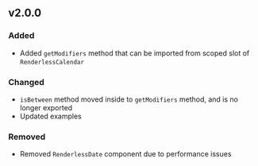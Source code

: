 ## v2.0.0

### Added
- Added `getModifiers` method that can be imported from scoped slot of `RenderlessCalendar`

### Changed
- `isBetween` method moved inside to `getModifiers` method, and is no longer exported
- Updated examples

### Removed
- Removed `RenderlessDate` component due to performance issues
